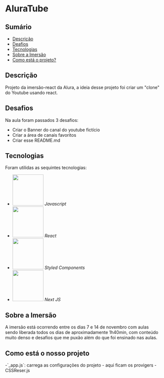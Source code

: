 <h1>AluraTube</h1>
<h2>Sumário</h2>
<ul>
  <li><a href="#desc">Descrição</a></li>
  <li><a href = "#desaf">Deafios</a></li>
  <li><a href = "#tec">Tecnologias</a></li>
  <li><a href="#sobre">Sobre a Imersão</a></li>
  <li><a href="#como">Como está o projeto?</a></li>
</ul>

<h2 id="desc">Descrição</h2>
Projeto da imersão-react da Alura, a ideia desse projeto foi criar um "clone" do Youtube usando react.

<h2 id="desaf">Desafios</h2>
Na aula foram passados 3 desafios:
<ul>
  <li>Criar o Banner do canal do youtube fictício</li>
  <li>Criar a área de canais favoritos</li>
  <li>Criar esse README.md</li>
</ul>

<h2 id="tec">Tecnologias</h2>
Foram utilidas as sequintes tecnologias:
<ul>
  <li><img width=100px src="https://upload.wikimedia.org/wikipedia/commons/6/6a/JavaScript-logo.png"><i>    Javascript</i></li>
  <li><img width=100px src="https://res.cloudinary.com/practicaldev/image/fetch/s--qo_Wp38Z--/c_limit%2Cf_auto%2Cfl_progressive%2Cq_auto%2Cw_880/https://dev-to-uploads.s3.amazonaws.com/i/e0nl7ziy1la7bpwj7rsp.png"><i>    React</i></li>
<li><img width=100px src="https://www.styled-components.com/atom.png"><i>    Styled Components</i></li>
<li><img width=100px src="https://ui-lib.com/blog/wp-content/uploads/2021/12/nextjs-boilerplate-logo.png"><i>    Next JS</i></li>  
</ul>

<h2 id="sobre">Sobre a Imersão</h2>
A imersão está ocorrendo entre os dias 7 e 14 de novembro com aulas sendo liberada todos os dias de aproximadamente 1h40min, com conteúdo muito denso e desafios que me puxão além do que foi ensinado nas aulas.

<h2 id="como">Como está o nosso projeto</h2>
-`_app.js`: carrega as configurações do projeto
  - aqui ficam os provigers
  - CSSReser.js
